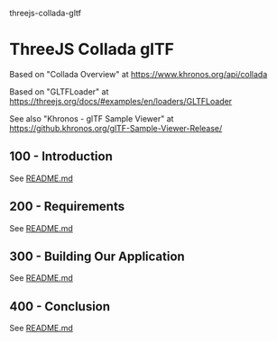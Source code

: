 threejs-collada-gltf
# ThreeJS Collada glTF

Based on "Collada Overview" at https://www.khronos.org/api/collada

Based on "GLTFLoader" at https://threejs.org/docs/#examples/en/loaders/GLTFLoader

See also "Khronos - glTF Sample Viewer" at https://github.khronos.org/glTF-Sample-Viewer-Release/

## 100 - Introduction

See [README.md](./100/README.md)

## 200 - Requirements

See [README.md](./200/README.md)

## 300 - Building Our Application

See [README.md](./300/README.md)

## 400 - Conclusion

See [README.md](./400/README.md)
